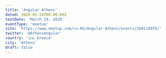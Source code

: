 ```yaml
---
title: 'Angular Athens'
dated: 2020-03-24T00:00:00Z
textDate: 'March 24, 2020'
eventType: 'meetup'
site: 'https://www.meetup.com/ru-RU/Angular-Athens/events/269118975/'
twitter: '@AthensAngular'
country: '🇬🇷 Greece'
city: 'Athens'
draft: false
---
```

